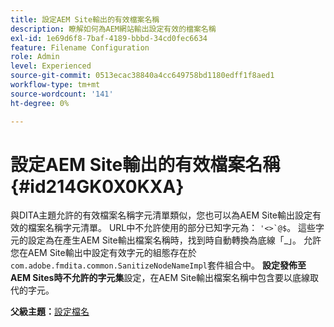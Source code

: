```yaml
---
title: 設定AEM Site輸出的有效檔案名稱
description: 瞭解如何為AEM網站輸出設定有效的檔案名稱
exl-id: 1e69d6f8-7baf-4189-bbbd-34cd0fec6634
feature: Filename Configuration
role: Admin
level: Experienced
source-git-commit: 0513ecac38840a4cc649758bd1180edff1f8aed1
workflow-type: tm+mt
source-wordcount: '141'
ht-degree: 0%

---
```


# 設定AEM Site輸出的有效檔案名稱 {#id214GK0X0KXA}

與DITA主題允許的有效檔案名稱字元清單類似，您也可以為AEM Site輸出設定有效的檔案名稱字元清單。 URL中不允許使用的部分已知字元為： ```'<>`@$```。 這些字元的設定為在產生AEM Site輸出檔案名稱時，找到時自動轉換為底線「_」。 允許您在AEM Site輸出中設定有效字元的組態存在於`com.adobe.fmdita.common.SanitizeNodeNameImpl`套件組合中。 **設定發佈至AEM Sites時不允許的字元集**&#x200B;設定，在AEM Site輸出檔案名稱中包含要以底線取代的字元。

**父級主題：**[&#x200B;設定檔名](conf-file-names.md)
